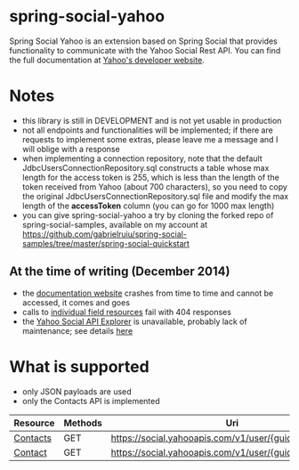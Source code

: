 spring-social-yahoo
===================

Spring Social Yahoo is an extension based on Spring Social that provides functionality to communicate with the Yahoo Social Rest API.
You can find the full documentation at
[Yahoo's developer website](https://developer.yahoo.com/social/rest_api_guide/ysp_api_book.html).


# Notes

- this library is still in DEVELOPMENT and is not yet usable in production
- not all endpoints and functionalities will be implemented; if there are requests to implement some extras,
please leave me a message and I will oblige with a response
- when implementing a connection repository, note that the default JdbcUsersConnectionRepository.sql constructs a table
whose max length for the access token is 255, which is less than the length of the token received from
Yahoo (about 700 characters), so you need to copy the original JdbcUsersConnectionRepository.sql file and modify
the max length of the **accessToken** column (you can go for 1000 max length)
- you can give spring-social-yahoo a try by cloning the forked repo of spring-social-samples, available on my account
at https://github.com/gabrielruiu/spring-social-samples/tree/master/spring-social-quickstart

## At the time of writing (December 2014)
- the [documentation website](https://developer.yahoo.com/social/rest_api_guide/ysp_api_book.html) crashes from time to time and cannot be accessed, it comes and goes
- calls to [individual field resources](https://developer.yahoo.com/social/rest_api_guide/field-resource.html) fail
  with 404 responses
- the [Yahoo Social API Explorer](http://ydndemo.com/yahoo_social_api_explorer/) is unavailable, probably lack of
maintenance; see details [here](https://developer.yahoo.com/social/rest_api_guide/api_explorer.html)

# What is supported

- only JSON payloads are used
- only the Contacts API is implemented


| Resource | Methods | Uri  |
| ------------- |-------------| -----|
| [Contacts](https://developer.yahoo.com/social/rest_api_guide/contacts-resource.html) | GET | https://social.yahooapis.com/v1/user/{guid}/contacts  |
| [Contact](https://developer.yahoo.com/social/rest_api_guide/contact-resource.html)   | GET | https://social.yahooapis.com/v1/user/{guid}/contact/{cid} |
